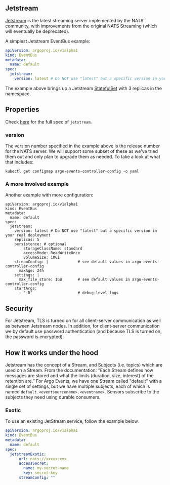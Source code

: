 ## Jetstream

[Jetstream](https://docs.nats.io/nats-concepts/jetstream) is the latest streaming server implemented by the NATS community, with improvements from the original NATS Streaming (which will eventually be deprecated).

A simplest Jetstream EventBus example:

```yaml
apiVersion: argoproj.io/v1alpha1
kind: EventBus
metadata:
  name: default
spec:
  jetstream:
    version: latest # Do NOT use "latest" but a specific version in your real deployment
```

The example above brings up a Jetstream
[StatefulSet](https://kubernetes.io/docs/concepts/workloads/controllers/statefulset/)
with 3 replicas in the namespace.

## Properties

Check
[here](https://github.com/argoproj/argo-events/blob/master/api/event-bus.md#argoproj.io/v1alpha1.JetstreamBus)
for the full spec of `jetstream`.

### version

The version number specified in the example above is the release number for the NATS server. We will support some subset of these as we've tried them out and only plan to upgrade them as needed. To take a look at what that includes:

```
kubectl get configmap argo-events-controller-config -o yaml
```

### A more involved example

Another example with more configuration:

```
apiVersion: argoproj.io/v1alpha1
kind: EventBus
metadata:
  name: default
spec:
  jetstream:
    version: latest # Do NOT use "latest" but a specific version in your real deployment
    replicas: 5
    persistence: # optional
        storageClassName: standard
        accessMode: ReadWriteOnce
        volumeSize: 10Gi
    streamConfig: |             # see default values in argo-events-controller-config
      maxAge: 24h
    settings: |
      max_file_store: 1GB       # see default values in argo-events-controller-config
    startArgs:
      - "-D"                    # debug-level logs
```

## Security

For Jetstream, TLS is turned on for all client-server communication as well as between Jetstream nodes. In addition, for client-server communication we by default use password authentication (and because TLS is turned on, the password is encrypted).

## How it works under the hood

Jetstream has the concept of a Stream, and Subjects (i.e. topics) which are used on a Stream. From the documentation: “Each Stream defines how messages are stored and what the limits (duration, size, interest) of the retention are.” For Argo Events, we have one Stream called "default" with a single set of settings, but we have multiple subjects, each of which is named `default.<eventsourcename>.<eventname>`. Sensors subscribe to the subjects they need using durable consumers.

### Exotic

To use an existing JetStream service, follow the example below.

```yaml
apiVersion: argoproj.io/v1alpha1
kind: EventBus
metadata:
  name: default
spec:
  jetstreamExotic:
      url: nats://xxxxx:xxx
      accessSecret:
        name: my-secret-name
        key: secret-key
      streamConfig: ""
```

